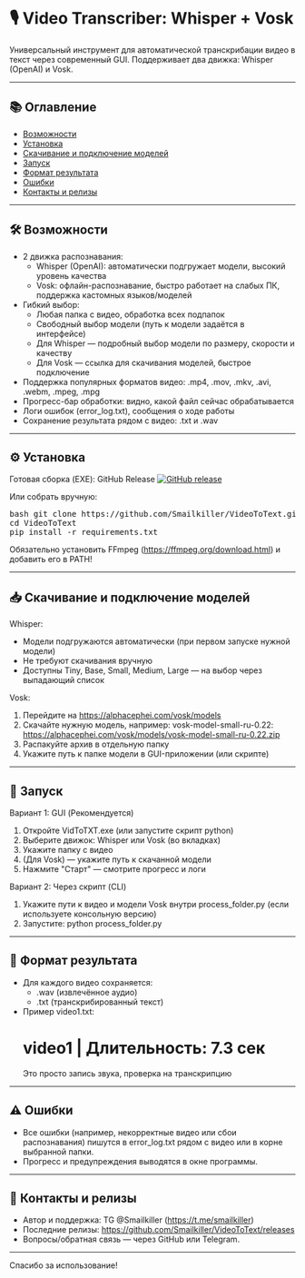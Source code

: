# 🎙️ Video Transcriber: Whisper + Vosk

Универсальный инструмент для автоматической транскрибации видео в текст через современный GUI.
Поддерживает два движка: Whisper (OpenAI) и Vosk.

--------------------------------------------------------
## 📚 Оглавление

- [Возможности](#️возможности)
- [Установка](#️установка)
- [Скачивание и подключение моделей](#️скачивание-и-подключение-моделей)
- [Запуск](#️запуск)
- [Формат результата](#️формат-результата)
- [Ошибки](#️ошибки)
- [Контакты и релизы](#️контакты-и-релизы)


--------------------------------------------------------
## 🛠️ Возможности

- 2 движка распознавания:
  - Whisper (OpenAI): автоматически подгружает модели, высокий уровень качества
  - Vosk: офлайн-распознавание, быстро работает на слабых ПК, поддержка кастомных языков/моделей
- Гибкий выбор:
  - Любая папка с видео, обработка всех подпапок
  - Свободный выбор модели (путь к модели задаётся в интерфейсе)
  - Для Whisper — подробный выбор модели по размеру, скорости и качеству
  - Для Vosk — ссылка для скачивания моделей, быстрое подключение
- Поддержка популярных форматов видео: .mp4, .mov, .mkv, .avi, .webm, .mpeg, .mpg
- Прогресс-бар обработки: видно, какой файл сейчас обрабатывается
- Логи ошибок (error_log.txt), сообщения о ходе работы
- Сохранение результата рядом с видео: .txt и .wav


--------------------------------------------------------
## ⚙️ Установка

Готовая сборка (EXE):
GitHub Release
[![GitHub release](https://img.shields.io/github/v/release/Smailkiller/VideoToText?style=for-the-badge&label=Скачать%20релиз)](https://github.com/Smailkiller/VideoToText/releases/latest)


Или собрать вручную:
<pre>
bash git clone https://github.com/Smailkiller/VideoToText.git 
cd VideoToText 
pip install -r requirements.txt
</pre>
Обязательно установить FFmpeg (https://ffmpeg.org/download.html) и добавить его в PATH!

--------------------------------------------------------
## 📥 Скачивание и подключение моделей

Whisper:
- Модели подгружаются автоматически (при первом запуске нужной модели)
- Не требуют скачивания вручную
- Доступны Tiny, Base, Small, Medium, Large — на выбор через выпадающий список

Vosk:
1. Перейдите на https://alphacephei.com/vosk/models
2. Скачайте нужную модель, например:
   vosk-model-small-ru-0.22: https://alphacephei.com/vosk/models/vosk-model-small-ru-0.22.zip
3. Распакуйте архив в отдельную папку
4. Укажите путь к папке модели в GUI-приложении (или скрипте)

--------------------------------------------------------
## 🚀 Запуск

Вариант 1: GUI (Рекомендуется)
1. Откройте VidToTXT.exe (или запустите скрипт python)
2. Выберите движок: Whisper или Vosk (во вкладках)
3. Укажите папку с видео
4. (Для Vosk) — укажите путь к скачанной модели
5. Нажмите "Старт" — смотрите прогресс и логи

Вариант 2: Через скрипт (CLI)
1. Укажите пути к видео и модели Vosk внутри process_folder.py (если используете консольную версию)
2. Запустите:
   python process_folder.py

--------------------------------------------------------
## 📂 Формат результата

- Для каждого видео сохраняется:
    - .wav (извлечённое аудио)
    - .txt (транскрибированный текст)
- Пример video1.txt:
    # video1 | Длительность: 7.3 сек
    Это просто запись звука, проверка на транскрипцию

--------------------------------------------------------
## ⚠️ Ошибки

- Все ошибки (например, некорректные видео или сбои распознавания) пишутся в error_log.txt рядом с видео или в корне выбранной папки.
- Прогресс и предупреждения выводятся в окне программы.

--------------------------------------------------------
## 💬 Контакты и релизы

- Автор и поддержка: TG @Smailkiller (https://t.me/smailkiller)
- Последние релизы: https://github.com/Smailkiller/VideoToText/releases
- Вопросы/обратная связь — через GitHub или Telegram.

--------------------------------------------------------
Спасибо за использование!
